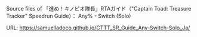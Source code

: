 Source files of 「進め！キノピオ隊長」RTAガイド（"Captain Toad: Treasure Tracker" Speedrun Guide）： Any% - Switch (Solo)

URL: https://samuelladoco.github.io/CTTT_SR_Guide_Any-Switch-Solo_Ja/
